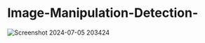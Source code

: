 # Image-Manipulation-Detection-
![Screenshot 2024-07-05 203424](https://github.com/Anvekar123/Image-Manipulation-Detection-/assets/105410447/6a11e391-36d6-4a50-90f1-ab2fcc435a4a)




